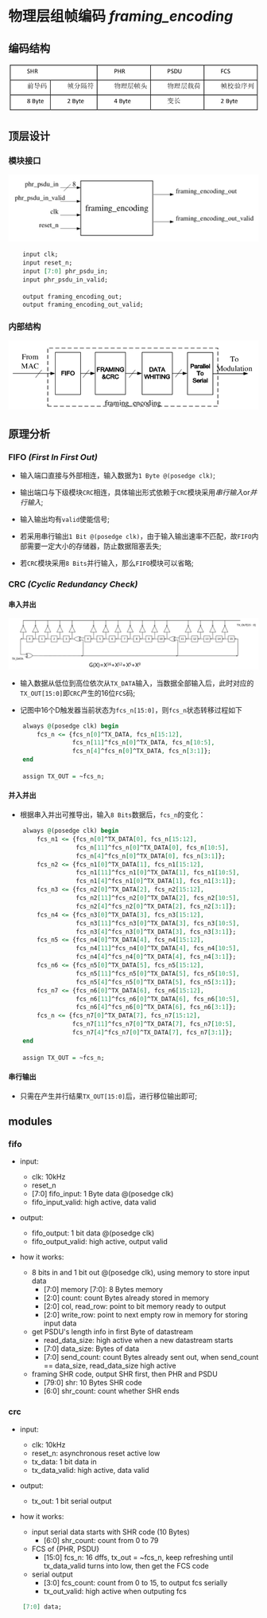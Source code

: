 # 物理层组帧编码 *framing_encoding*

## 编码结构

![encoding_structure](encoding_structure.png)

## 顶层设计

### 模块接口

![interface](interface.png)

```vhdl
    input clk;
    input reset_n;
    input [7:0] phr_psdu_in;
    input phr_psdu_in_valid;

    output framing_encoding_out;
    output framing_encoding_out_valid;
```

### 内部结构

![structure](structure.png)

## 原理分析

### FIFO *(First In First Out)*

* 输入端口直接与外部相连，输入数据为`1 Byte @(posedge clk)`;

* 输出端口与下级模块`CRC`相连，具体输出形式依赖于`CRC`模块采用*串行输入*or*并行输入*;

* 输入输出均有`valid`使能信号;

* 若采用串行输出`1 Bit @(posedge clk)`，由于输入输出速率不匹配，故`FIFO`内部需要一定大小的存储器，防止数据阻塞丢失;

* 若`CRC`模块采用`8 Bits`并行输入，那么`FIFO`模块可以省略;

### CRC *(Cyclic Redundancy Check)*

#### 串入并出

![crc_ss](crc_ss.png)

* 输入数据从低位到高位依次从`TX_DATA`输入，当数据全部输入后，此时对应的`TX_OUT[15:0]`即`CRC`产生的16位`FCS`码;

* 记图中16个D触发器当前状态为`fcs_n[15:0]`，则`fcs_n`状态转移过程如下

```vhdl
    always @(posedge clk) begin
        fcs_n <= {fcs_n[0]^TX_DATA, fcs_n[15:12],
                  fcs_n[11]^fcs_n[0]^TX_DATA, fcs_n[10:5],
                  fcs_n[4]^fcs_n[0]^TX_DATA, fcs_n[3:1]};
    end
    
    assign TX_OUT = ~fcs_n;
```

#### 并入并出

* 根据串入并出可推导出，输入`8 Bits`数据后，`fcs_n`的变化：

```vhdl
    always @(posedge clk) begin
        fcs_n1 <= {fcs_n[0]^TX_DATA[0], fcs_n[15:12],
                   fcs_n[11]^fcs_n[0]^TX_DATA[0], fcs_n[10:5],
                   fcs_n[4]^fcs_n[0]^TX_DATA[0], fcs_n[3:1]};
		fcs_n2 <= {fcs_n1[0]^TX_DATA[1], fcs_n1[15:12],
                   fcs_n1[11]^fcs_n1[0]^TX_DATA[1], fcs_n1[10:5],
                   fcs_n1[4]^fcs_n1[0]^TX_DATA[1], fcs_n1[3:1]};
        fcs_n3 <= {fcs_n2[0]^TX_DATA[2], fcs_n2[15:12],
                   fcs_n2[11]^fcs_n2[0]^TX_DATA[2], fcs_n2[10:5],
                   fcs_n2[4]^fcs_n2[0]^TX_DATA[2], fcs_n2[3:1]};
        fcs_n4 <= {fcs_n3[0]^TX_DATA[3], fcs_n3[15:12],
                   fcs_n3[11]^fcs_n3[0]^TX_DATA[3], fcs_n3[10:5],
                   fcs_n3[4]^fcs_n3[0]^TX_DATA[3], fcs_n3[3:1]};
        fcs_n5 <= {fcs_n4[0]^TX_DATA[4], fcs_n4[15:12],
                   fcs_n4[11]^fcs_n4[0]^TX_DATA[4], fcs_n4[10:5],
                   fcs_n4[4]^fcs_n4[0]^TX_DATA[4], fcs_n4[3:1]};
        fcs_n6 <= {fcs_n5[0]^TX_DATA[5], fcs_n5[15:12],
                   fcs_n5[11]^fcs_n5[0]^TX_DATA[5], fcs_n5[10:5],
                   fcs_n5[4]^fcs_n5[0]^TX_DATA[5], fcs_n5[3:1]};
        fcs_n7 <= {fcs_n6[0]^TX_DATA[6], fcs_n6[15:12],
                   fcs_n6[11]^fcs_n6[0]^TX_DATA[6], fcs_n6[10:5],
                   fcs_n6[4]^fcs_n6[0]^TX_DATA[6], fcs_n6[3:1]};
        fcs_n <= {fcs_n7[0]^TX_DATA[7], fcs_n7[15:12],
                  fcs_n7[11]^fcs_n7[0]^TX_DATA[7], fcs_n7[10:5],
                  fcs_n7[4]^fcs_n7[0]^TX_DATA[7], fcs_n7[3:1]};
    end
    
    assign TX_OUT = ~fcs_n;
```

#### 串行输出

* 只需在产生并行结果`TX_OUT[15:0]`后，进行移位输出即可;

## modules

### fifo

- input: 
    + clk: 10kHz
    + reset_n
    + [7:0] fifo_input: 1 Byte data @(posedge clk)
    + fifo_input_valid: high active, data valid

- output: 
    + fifo_output: 1 bit data @(posedge clk)
    + fifo_output_valid: high active, output valid

- how it works:
    + 8 bits in and 1 bit out @(posedge clk), using memory to store input data
        + [7:0] memory [7:0]: 8 Bytes memory
        + [2:0] count: count Bytes already stored in memory
        + [2:0] col, read_row: point to bit memory ready to output
        + [2:0] write_row: point to next empty row in memory for storing input data
    + get PSDU's length info in first Byte of datastream
        + read_data_size: high active when a new datastream starts
        + [7:0] data_size: Bytes of data
        + [7:0] send_count: count Bytes already sent out, when send_count == data_size, read_data_size high active
    + framing SHR code, output SHR first, then PHR and PSDU
        + [79:0] shr: 10 Bytes SHR code
        + [6:0] shr_count: count whether SHR ends

### crc

- input:
    + clk: 10kHz
    + reset_n: asynchronous reset active low
    + tx_data: 1 bit data in
    + tx_data_valid: high active, data valid

- output:
    + tx_out: 1 bit serial output

- how it works:
    + input serial data starts with SHR code (10 Bytes)
        + [6:0] shr_count: count from 0 to 79
    + FCS of {PHR, PSDU}
        + [15:0] fcs_n: 16 dffs, tx_out = ~fcs_n, keep refreshing until tx_data_valid turns into low, then get the FCS code
    + serial output
        + [3:0] fcs_count: count from 0 to 15, to output fcs serially
        + tx_out_valid: high active when outputing fcs

```vhdl
    [7:0] data;
```
